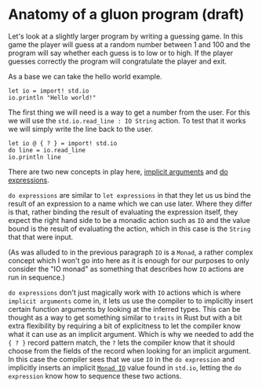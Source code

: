 # Anatomy of a gluon program (draft)

Let's look at a slightly larger program by writing a guessing game. In this game the player will guess at a random number between 1 and 100 and the program will say whether each guess is to low or to high. If the player guesses correctly the program will congratulate the player and exit.


As a base we can take the hello world example.

```f#,rust
let io = import! std.io
io.println "Hello world!"
```

The first thing we will need is a way to get a number from the user. For this we will use the `std.io.read_line : IO String` action. To test that it works we will simply write the line back to the user.

```f#,rust
let io @ { ? } = import! std.io
do line = io.read_line
io.println line
```

There are two new concepts in play here, [implicit arguments](./syntax-and-semantics.html#implicit-arguments) and [do expressions](./syntax-and-semantics.html#do-expressions).

`do expressions` are similar to `let expressions` in that they let us us bind the result of an expression to a name which we can use later. Where they differ is that, rather binding the result of evaluating the expression itself, they expect the right hand side to be a monadic action such as `IO` and the value bound is the result of evaluating the action, which in this case is the `String` that that were input.

(As was alluded to in the previous paragraph `IO` is a `Monad`, a rather complex concept which I won't go into here as it is enough for our purposes to only consider the "IO monad" as something that describes how `IO` actions are run in sequence.)

`do expressions` don't just magically work with `IO` actions which is where `implicit arguments` come in, it lets us use the compiler to to implicitly insert certain function arguments by looking at the inferred types. This can be thought as a way to get something similar to `traits` in Rust but with a bit extra flexibility by requiring a bit of explicitness to let the compiler know what it can use as an implicit argument. Which is why we needed to add the `{ ? }` record pattern match, the `?` lets the compiler know that it should choose from the fields of the record when looking for an implicit argument.  In this case the compiler sees that we use `IO` in the `do expression` and implicitly inserts an implicit [`Monad IO`][] value found in `std.io`, letting the `do expression` know how to sequence these two actions.

[`Monad IO`]:https://gluon-lang.org/doc/nightly/std/io.html#value.monad

